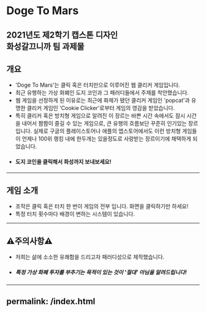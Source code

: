 # Doge To Mars
2021년도 제2학기 캡스톤 디자인 <br>
화성갈끄니까 팀 과제물
-----------------------------------------------------------------------
## 개요
- 'Doge To Mars'는 클릭 혹은 터치만으로 이루어진 웹 클리커 게임입니다. 
- 최근 유행하는 가상 화폐인 도지 코인과 그 패러디들에서 주제를 착안했습니다.
- 웹 게임을 선정하게 된 이유로는 최근에 화제가 됐던 클리커 게임인 'popcat'과 유명한 클리커 게임인 'Cookie Clicker'로부터 게임의 영감을 받았습니다.
- 특히 클리커 혹은 방치형 게임으로 알려진 이 장르는 바쁜 시간 속에서도 잠시 시간을 내어서 짬짬이 즐길 수 있는 게임으로,
큰 유행의 흐름보단 꾸준히 인기있는 장르입니다. 실제로 구글의 플레이스토어나 애플의 앱스토어에서도 이런 방치형 게임들이
언제나 100위 랭킹 내에 한두개는 있을정도로 사랑받는 장르이기에 채택하게 되었습니다.
- #### 도지 코인을 클릭해서 화성까지 보내보세요!
-----------------------------------------------------------------------
## 게임 소개
- 조작은 클릭 혹은 터치 한 번이 게임의 전부 입니다. 화면을 클릭하기만 하세요!
- 특정 터치 횟수마다 배경이 변하는 시스템이 있습니다.
-----------------------------------------------------------------------
## :warning:주의사항:warning:
- 저희는 삶에 소소한 유쾌함을 드리고자 패러디성으로 제작했습니다.
- ##### 특정 가상 화폐 투자를 부추기는 목적이 있는 것이 '절대' 아님을 알려드립니다!

---
permalink: /index.html
---
